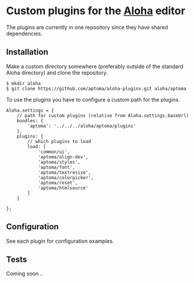 # Custom plugins for the [Aloha](http://aloha-editor.org/) editor

The plugins are currently in one repository since they have shared dependencies.

## Installation

Make a custom directory somewhere (preferably outside of the standard Aloha directory) and clone the repository.

	$ mkdir aloha
	$ git clone https://github.com/aptoma/aloha-plugins.git aloha/aptoma

To use the plugins you have to configure a custom path for the plugins.

	Aloha.settings = {
		// path for custom plugins (relative from Aloha.settings.baseUrl)
		bundles: {
			'aptoma': '../../../aloha/aptoma/plugins'
		},
		plugins: {
			// which plugins to load
			load: [
				'common/ui',
				'aptoma/align-dev',
				'aptoma/styles',
				'aptoma/font',
				'aptoma/textresize',
				'aptoma/colorpicker',
				'aptoma/reset',
				'aptoma/htmlsource'
			]
		}
		
	};

## Configuration

See each plugin for configuration examples.

## Tests

Coming soon ..